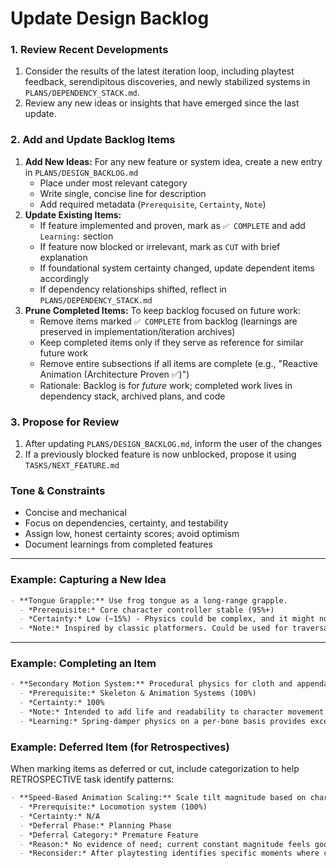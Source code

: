 # Update Design Backlog

### 1. Review Recent Developments
1.  Consider the results of the latest iteration loop, including playtest feedback, serendipitous discoveries, and newly stabilized systems in `PLANS/DEPENDENCY_STACK.md`.
2.  Review any new ideas or insights that have emerged since the last update.

### 2. Add and Update Backlog Items

1.  **Add New Ideas:** For any new feature or system idea, create a new entry in `PLANS/DESIGN_BACKLOG.md`
    -   Place under most relevant category
    -   Write single, concise line for description
    -   Add required metadata (`Prerequisite`, `Certainty`, `Note`)
2.  **Update Existing Items:**
    -   If feature implemented and proven, mark as `✅ COMPLETE` and add `Learning:` section
    -   If feature now blocked or irrelevant, mark as `CUT` with brief explanation
    -   If foundational system certainty changed, update dependent items accordingly
    -   If dependency relationships shifted, reflect in `PLANS/DEPENDENCY_STACK.md`
3.  **Prune Completed Items:** To keep backlog focused on future work:
    -   Remove items marked `✅ COMPLETE` from backlog (learnings are preserved in implementation/iteration archives)
    -   Keep completed items only if they serve as reference for similar future work
    -   Remove entire subsections if all items are complete (e.g., "Reactive Animation (Architecture Proven ✅)")
    -   Rationale: Backlog is for *future* work; completed work lives in dependency stack, archived plans, and code

### 3. Propose for Review

1.  After updating `PLANS/DESIGN_BACKLOG.md`, inform the user of the changes
2.  If a previously blocked feature is now unblocked, propose it using `TASKS/NEXT_FEATURE.md`

### Tone & Constraints

-   Concise and mechanical
-   Focus on dependencies, certainty, and testability
-   Assign low, honest certainty scores; avoid optimism
-   Document learnings from completed features

---

### Example: Capturing a New Idea

```markdown
- **Tongue Grapple:** Use frog tongue as a long-range grapple.
  - *Prerequisite:* Core character controller stable (95%+)
  - *Certainty:* Low (~15%) - Physics could be complex, and it might not be fun.
  - *Note:* Inspired by classic platformers. Could be used for traversal and combat. A classic "frog" trope that might be cool.
```

---

### Example: Completing an Item

```markdown
- **Secondary Motion System:** Procedural physics for cloth and appendages. ✅ COMPLETE
  - *Prerequisite:* Skeleton & Animation Systems (100%)
  - *Certainty:* 100%
  - *Note:* Intended to add life and readability to character movement.
  - *Learning:* Spring-damper physics on a per-bone basis provides excellent results with minimal performance cost. Key is to expose damping/stiffness parameters for real-time tuning.
```

### Example: Deferred Item (for Retrospectives)

When marking items as deferred or cut, include categorization to help RETROSPECTIVE task identify patterns:

```markdown
- **Speed-Based Animation Scaling:** Scale tilt magnitude based on character velocity. ❌ CUT
  - *Prerequisite:* Locomotion system (100%)
  - *Certainty:* N/A
  - *Deferral Phase:* Planning Phase
  - *Deferral Category:* Premature Feature
  - *Reason:* No evidence of need; current constant magnitude feels good. Test-first principle—wait for actual problem before building solution.
  - *Reconsider:* After playtesting identifies specific moments where constant tilt is inadequate
```
